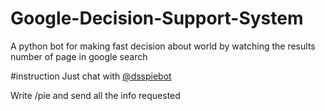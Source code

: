 # Google-Decision-Support-System

A python bot for making fast decision about world by watching the results number of page in google search

#instruction
Just chat with [@dsspiebot](http://telegram.me/dsspiebot)

Write /pie and send all the info requested
